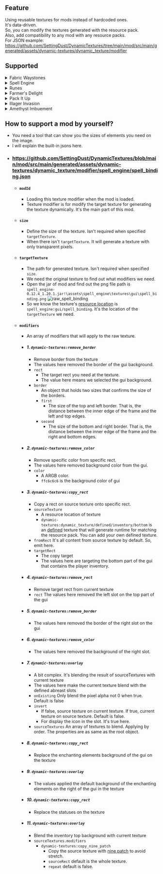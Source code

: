 ## Feature

Using reusable textures for mods instead of hardcoded ones.  
It's data-driven.  
So, you can modify the textures generated with the resource pack.  
Also, add compatibility to any mod with any resource packs.  
For JSON
example: https://github.com/SettingDust/DynamicTextures/tree/main/mod/src/main/generated/assets/dynamic-textures/dynamic_texture/modifier

## Supported

<details>
<summary>Fabric Waystones</summary>


![fwaystones_0](https://raw.githubusercontent.com/SettingDust/DynamicTextures/main/docs/fwaystones_0.png) ![fwaystones_1](https://raw.githubusercontent.com/SettingDust/DynamicTextures/main/docs/fwaystones_1.png)


</details>

<details>
<summary>Spell Engine</summary>

![spell_engine_0](https://raw.githubusercontent.com/SettingDust/DynamicTextures/main/docs/spell_engine_0.png) ![spell_engine_1](https://raw.githubusercontent.com/SettingDust/DynamicTextures/main/docs/spell_engine_1.png)


</details>

<details>
<summary>Runes</summary>

Lazy

</details>

<details>
<summary>Farmer's Delight</summary>

Lazy

</details>

<details>
<summary>Pack It Up</summary>

Lazy

</details>

<details>
<summary>Illager Invasion</summary>

Lazy

</details>

<details>
<summary>Amethyst Imbuement</summary>

![amethyst_imbuement_0](https://raw.githubusercontent.com/SettingDust/DynamicTextures/main/docs/amethyst_imbuement_0.png) ![amethyst_imbuement_1](https://raw.githubusercontent.com/SettingDust/DynamicTextures/main/docs/amethyst_imbuement_1.png)


</details>

## How to support a mod by yourself?

- You need a tool that can show you the sizes of elements you need on the image.
- I will explain the built-in jsons here.
- ### https://github.com/SettingDust/DynamicTextures/blob/main/mod/src/main/generated/assets/dynamic-textures/dynamic_texture/modifier/spell_engine/spell_binding.json
    - #### `modId`
        - Loading this texture modifier when the mod is loaded.
        - Texture modifier is for modify the target texture for generating the texture dynamically. It's the main part
          of this mod.
    - #### `size`
        - Define the size of the texture. Isn't required when specified `targetTexture`.
        - When there isn't `targetTexture`. It will generate a texture with only transparent pixels.
    - #### `targetTexture`
        - The path for generated texture. Isn't required when specified `size`.
        - We need the original texture to find out what modifiers we need.
        - Open the jar of mod and find out the png file path
          is `spell_engine-0.12.4_1.20.1.jar!\assets\spell_engine\textures\gui\spell_binding.png` ![raw_spell_binding](https://raw.githubusercontent.com/SettingDust/DynamicTextures/main/docs/raw_spell_binding.png)
        - So we know the texture's [resource location](https://minecraft.wiki/w/Resource_location)
          is `spell_engine:gui/spell_binding`. It's the location of the `targetTexture` we need.
    - #### `modifiers`
        - An array of modifiers that will apply to the raw texture.
        - ##### 1. `dynamic-textures:remove_border`
            - Remove border from the texture
            - The values here removed the border of the gui background.
            - `rect`
                - The target rect you need at the texture.
                - The value here means we selected the gui background.
            - `border`
                - An object that holds two sizes that confirms the size of the borders.
                - `first`
                    - The size of the top and left border. That is, the distance between the inner edge of the frame and
                      the left and top edges.
                - `second`
                    - The size of the bottom and right border. That is, the distance between the inner edge of the frame
                      and the right and bottom edges.
        - ##### 2. `dynamic-textures:remove_color`
            - Remove specific color from specific rect.
            - The values here removed background color from the gui.
            - `color`
                - A ARGB color.
                - `ffc6c6c6` is the background color of gui
        - ##### 3. `dynamic-textures:copy_rect`
            - Copy a rect on source texture onto specific rect.
            - `sourceTexture`
                - A resource location of texture
                - `dynamic-textures:dynamic_texture/defined/inventory/bottom` is
                  an [defined](https://github.com/SettingDust/DynamicTextures/tree/main/mod/src/main/generated/assets/dynamic-textures/dynamic_texture/defined)
                  texture that will generate runtime for matching the resource pack. You can add your own defined
                  texture.
            - `fromRect` It's all content from source texture by default. So, emit here.
            - `targetRect`
                - The copy target
                - The values here are targeting the bottom part of the gui that contains the player inventory.
        - ##### 4. `dynamic-textures:remove_rect`
            - Remove target rect from current texture
            - `rect` The values here removed the left slot on the top part of the gui
        - ##### 5. `dynamic-textures:remove_border`
            - The values here removed the border of the right slot on the gui
        - ##### 6. `dynamic-textures:remove_color`
            - The values here removed the background of the right slot.
        - ##### 7. `dynamic-textures:overlay`
            - A bit complex. It's blending the result of sourceTextures with current texture
            - The values here make the current texture blend with the defined abreast slots
            - `onExisting` Only blend the pixel alpha not 0 when true. Default is false
            - `invert`
                - If false, source texture on current texture. If true, current texture on source texture. Default is
                  false.
                - For display the icon in the slot. It's true here.
            - `sourceTextures` An array of textures to blend. Applying by order. The properties are as same as the root
              object.
        - ##### 8. `dynamic-textures:copy_rect`
            - Replace the enchanting elements background of the gui on the texture
        - ##### 9. `dynamic-textures:overlay`
            - The values applied the default background of the enchanting elements on the right of the gui in the
              texture
        - ##### 10. `dynamic-textures:copy_rect`
            - Replace the statuses on the texture
        - ##### 11. `dynamic-textures:overlay`
            - Blend the inventory top background with current texture
            - `sourceTextures.modifiers`
                - `dynamic-textures:copy_nine_patch`
                    - Copy the source texture with [nine patch](https://en.wikipedia.org/wiki/9-slice_scaling) to avoid
                      stretch.
                    - `sourceRect` default is the whole texture.
                    - `repeat` default is false.

